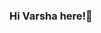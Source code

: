### Hi Varsha here!👋

<!--
**varshajaiswal062/varshajaiswal062** is a ✨ _special_ ✨ repository because its `README.md` (this file) appears on your GitHub profile.

Here are some ideas to get you started:

- 🔭 I’m currently working on ... A Project named Stock Market Prediction using News article data.As an Intern in Technolcolab Softwares. 
- 🌱 I’m currently learning ... MSCIT from SIES College os Arts,Commerce and Science.
- 💬 Ask me about ... varshajaiswal062@gmail.com
- 😄 Pronouns: ... She/Her
-->
